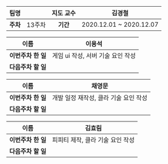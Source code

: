 |   팀명   |        | 지도 교수 |         김경철          |
| :------: | :----: | :-------: | :---------------------: |
| **주차** | 13주차 | **기간**  | 2020.12.01 ~ 2020.12.07 |

|        이름        |              이용석               |
| :----------------: | :-------------------------------: |
| **이번주차 한 일** | 게임 ui 작성, 서버 기술 요인 작성 |
| **다음주차 할 일** |                                   |

|        이름        |                채영문                 |
| :----------------: | :-----------------------------------: |
| **이번주차 한 일** | 개발 일정 재작성, 클라 기술 요인 작성 |
| **다음주차 할 일** |                                       |

|        이름        |              김효림              |
| :----------------: | :------------------------------: |
| **이번주차 한 일** | 피피티 제작, 클라 기술 요인 작성 |
| **다음주차 할 일** |                                  |

